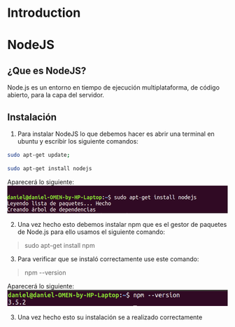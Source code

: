# Introduction

# NodeJS
## ¿Que es NodeJS?

Node.js es un entorno en tiempo de ejecución multiplataforma, de código abierto, para la capa del servidor.

## Instalación

1) Para instalar NodeJS lo que debemos hacer es abrir una terminal en ubuntu y escribir los siguiente comandos:

```bash
sudo apt-get update;
```
```bash
sudo apt-get install nodejs
```

Aparecerá lo siguiente:
  ![Texto alternativo](https://raw.githubusercontent.com/ULL-ESIT-PL-1617/tareas-iniciales-daniel-alejandro-aduanich/master/capturas/Captura%20de%20pantalla%20de%202017-02-13%2012-57-27.png?token=AOP5X7bBB3ZHG9akzSU003mAKr4FYBt4ks5YqxPBwA%3D%3D)


2) Una vez hecho esto debemos instalar npm que es el gestor de paquetes de Node.js para ello usamos el siguiente comando:

> sudo apt-get install npm

3) Para verificar que se instaló correctamente use este comando:

> npm --version

Aparecerá lo siguiente:
![Texto alternativo](https://raw.githubusercontent.com/ULL-ESIT-PL-1617/tareas-iniciales-daniel-alejandro-aduanich/master/capturas/Captura%20de%20pantalla%20de%202017-02-13%2012-59-17.png?token=AOP5X5oOo7eJxv4AAKcn3LQCGL9KU4Tuks5YqxQYwA%3D%3D)

3) Una vez hecho esto su instalación se a realizado correctamente
